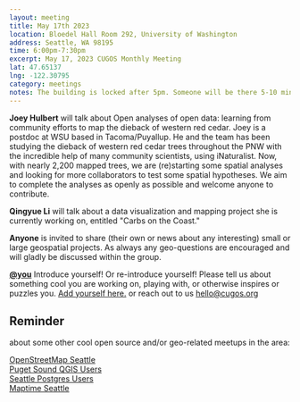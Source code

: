 ```yaml
---
layout: meeting
title: May 17th 2023
location: Bloedel Hall Room 292, University of Washington
address: Seattle, WA 98195
time: 6:00pm-7:30pm
excerpt: May 17, 2023 CUGOS Monthly Meeting
lat: 47.65137
lng: -122.30795
category: meetings
notes: The building is locked after 5pm. Someone will be there 5-10 minutes until 6pm to let us in. If you see nobody around and can't access, call the phone number posted at the door to be let it. We will adjourn to the College Inn Pub for a happy hour after the meeting!
---
```

**Joey Hulbert** will talk about Open analyses of open data: learning from community efforts to map the dieback of western red cedar. Joey is a postdoc at WSU based in Tacoma/Puyallup. He and the team has been studying the dieback of western red cedar trees throughout the PNW with the incredible help of many community scientists, using iNaturalist. Now, with nearly 2,200 mapped trees, we are (re)starting some spatial analyses and looking for more collaborators to test some spatial hypotheses. We aim to complete the analyses as openly as possible and welcome anyone to contribute. 


**Qingyue Li** will talk about a data visualization and mapping project she is currently working on, entitled "Carbs on the Coast."

**Anyone** is invited to share (their own or news about any interesting) small or large geospatial projects. As always any geo-questions are encouraged and will gladly be discussed within the group.

**[@you](http://cugos.org/people/)** Introduce yourself! Or re-introduce yourself! Please tell us about something cool you are working on, playing with, or otherwise inspires or puzzles you. [Add yourself here.](https://github.com/cugos/cugos.github.com/blob/master/meetings/_posts/2023-05-17-cugos_monthly.md) or reach out to us hello@cugos.org

## Reminder 
about some other cool open source and/or geo-related meetups in the area:

[OpenStreetMap Seattle](https://www.meetup.com/OpenStreetMap-Seattle/)  
[Puget Sound QGIS Users](https://www.meetup.com/Puget-Sound-QGIS-Users-Group/)  
[Seattle Postgres Users](https://www.meetup.com/Seattle-Postgres/)  
[Maptime Seattle](https://www.meetup.com/MaptimeSEA/)
